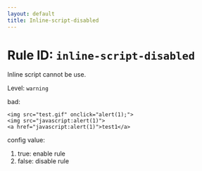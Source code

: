 ```yaml
---
layout: default
title: Inline-script-disabled
---
```

# Rule ID: `inline-script-disabled`

Inline script cannot be use.

Level: `warning`

bad:

    <img src="test.gif" onclick="alert(1);">
    <img src="javascript:alert(1)">
    <a href="javascript:alert(1)">test1</a>

config value:

1. true: enable rule
2. false: disable rule